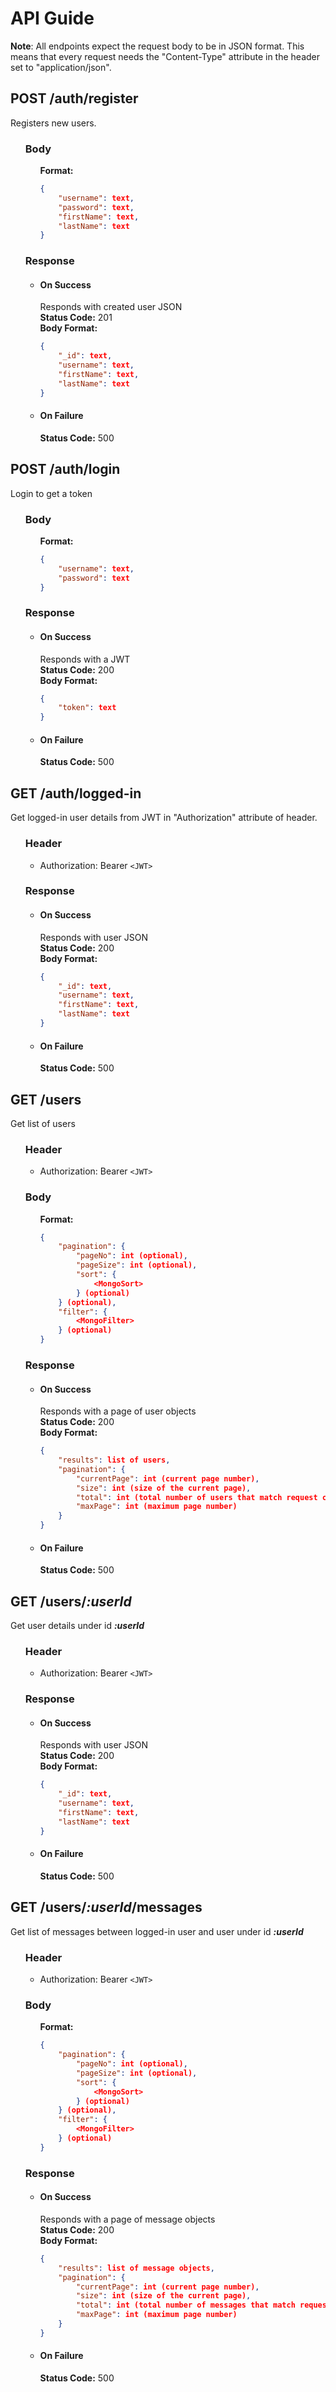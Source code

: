# API Guide

**Note**: All endpoints expect the request body to be in JSON format. This means that every request needs the "Content-Type" attribute in the header set to "application/json".
## POST /auth/register
Registers new users.  
<ul>

### Body

<ul>

**Format:**
```json
{  
    "username": text,  
    "password": text,  
    "firstName": text,  
    "lastName": text  
}
```

</ul>

### Response

<ul>

<li>

#### On Success
Responds with created user JSON  
**Status Code:** 201  
**Body Format:**
```json
{  
    "_id": text,
    "username": text,   
    "firstName": text,  
    "lastName": text  
}
```

<li>

#### On Failure
**Status Code:** 500 


</ul>

</ul>

## POST /auth/login
Login to get a token  
<ul>

### Body

<ul>

**Format:**
```json
{  
    "username": text,  
    "password": text
}
```

</ul>

### Response

<ul>

<li>

#### On Success
Responds with a JWT  
**Status Code:** 200  
**Body Format:**
```json
{  
    "token": text
}
```

<li>

#### On Failure
**Status Code:** 500 


</ul>

</ul>

## GET /auth/logged-in
Get logged-in user details from JWT in "Authorization" attribute of header.
<ul>

### Header

<ul>

<li>

Authorization: Bearer ```<JWT>```

</ul>

### Response

<ul>

<li>

#### On Success
Responds with user JSON  
**Status Code:** 200  
**Body Format:**
```json
{  
    "_id": text,
    "username": text,   
    "firstName": text,  
    "lastName": text  
}
```

<li>

#### On Failure
**Status Code:** 500 


</ul>

</ul>

## GET /users
Get list of users 
<ul>

### Header

<ul>

<li>

Authorization: Bearer ```<JWT>```

</ul>

### Body

<ul>

**Format:**
```json
{  
    "pagination": {
        "pageNo": int (optional),
        "pageSize": int (optional),
        "sort": {
            <MongoSort>
        } (optional)
    } (optional),
    "filter": {
        <MongoFilter>
    } (optional)
}
```

</ul>

### Response

<ul>

<li>

#### On Success
Responds with a page of user objects  
**Status Code:** 200  
**Body Format:**
```json
{ 
    "results": list of users,
    "pagination": { 
        "currentPage": int (current page number),
        "size": int (size of the current page),
        "total": int (total number of users that match request criteria in the DB),
        "maxPage": int (maximum page number)
    }
}
```

<li>

#### On Failure
**Status Code:** 500 


</ul>

</ul>

## GET /users/***:userId***
Get user details under id ***:userId***
<ul>

### Header

<ul>

<li>

Authorization: Bearer ```<JWT>```

</ul>

### Response

<ul>

<li>

#### On Success
Responds with user JSON  
**Status Code:** 200  
**Body Format:**
```json
{  
    "_id": text,
    "username": text,   
    "firstName": text,  
    "lastName": text  
}
```

<li>

#### On Failure
**Status Code:** 500 


</ul>

</ul>

## GET /users/***:userId***/messages
Get list of messages between logged-in user and user under id ***:userId***
<ul>

### Header

<ul>

<li>

Authorization: Bearer ```<JWT>```

</ul>

### Body

<ul>

**Format:**
```json
{  
    "pagination": {
        "pageNo": int (optional),
        "pageSize": int (optional),
        "sort": {
            <MongoSort>
        } (optional)
    } (optional),
    "filter": {
        <MongoFilter>
    } (optional)
}
```

</ul>

### Response

<ul>

<li>

#### On Success
Responds with a page of message objects  
**Status Code:** 200  
**Body Format:**
```json
{ 
    "results": list of message objects,
    "pagination": { 
        "currentPage": int (current page number),
        "size": int (size of the current page),
        "total": int (total number of messages that match request criteria in the DB),
        "maxPage": int (maximum page number)
    }
}
```

<li>

#### On Failure
**Status Code:** 500 


</ul>

